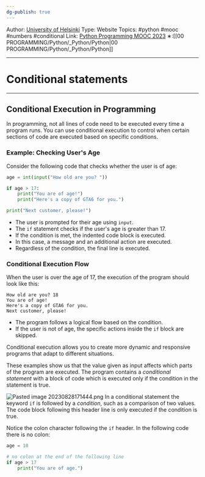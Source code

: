```yaml
---
dg-publish: true
---
```

Author: [University of Helsinki](https://programming-23.mooc.fi/)
Type: Website
Topics: #python #mooc #numbers #conditional
Link: [Python Programming MOOC 2023](https://programming-23.mooc.fi/)
∗:[[00 PROGRAMMING/Python/_Python/Python\|00 PROGRAMMING/Python/_Python/Python]] 

---
# Conditional statements

--- 
## Conditional Execution in Programming

In programming, not all lines of code need to be executed every time a program runs. You can use conditional execution to control when certain sections of code are executed based on specific conditions.

### Example: Checking User's Age

Consider the following code that checks whether the user is of age:

```python
age = int(input("How old are you? "))

if age > 17:
    print("You are of age!")
    print("Here's a copy of GTA6 for you.")

print("Next customer, please!")
```

- The user is prompted for their age using `input`.
- The `if` statement checks if the user's age is greater than 17.
- If the condition is met, the indented code block is executed.
- In this case, a message and an additional action are executed.
- Regardless of the condition, the final line is executed.

### Conditional Execution Flow

When the user is over the age of 17, the execution of the program should look like this:

```
How old are you? 18
You are of age!
Here's a copy of GTA6 for you.
Next customer, please!
```

- The program follows a logical flow based on the condition.
- If the user is not of age, the specific actions inside the `if` block are skipped.

Conditional execution allows you to create more dynamic and responsive programs that adapt to different situations.

These examples show us that the value given as input affects which parts of the program are executed. The program contains a _conditional statement_ with a block of code which is executed only if the condition in the statement is true.

![Pasted image 20230828171444.png](/img/user/PROGRAMMING/Python/0%20Python%20Programming%20MOOC/Introduction/Part%201/04%20Arithmetic%20operations/attachments/Pasted%20image%2020230828171444.png)
In a conditional statement the keyword `if` is followed by a _condition_, such as a comparison of two values. The code block following this header line is only executed if the condition is true.

Notice the colon character following the `if` header. In the following code there is no colon:

```python
age = 10

# no colon at the end of the following line
if age > 17
    print("You are of age.")
```

